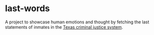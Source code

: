 # last-words

A project to showcase human emotions and thought by fetching the last statements of inmates in the [Texas criminal justice system](https://www.tdcj.texas.gov/death_row/dr_executed_offenders.html).
